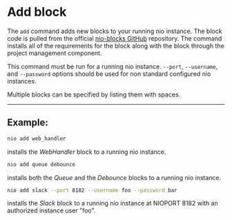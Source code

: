 # Add block

The `add` command adds new blocks to your running nio instance. The block code is pulled from the official [nio-blocks GitHub](https://github.com/nio-blocks) repository. The command installs all of the requirements for the block along with the block through the project management component.

This command must be run for a running nio instance. `--port`, `--username`, and `--password` options should be used for non standard configured nio instances.

Multiple blocks can be specified by listing them with spaces.

---

## Example:

```bash
nio add web_handler
```
installs the _WebHandler_ block to a running nio instance.

```bash
nio add queue debounce
```
installs both the _Queue_ and the _Debounce_ blocks to a running nio instance.

```bash
nio add slack --port 8182 --username foo --password bar
```
installs the _Slack_ block to a running nio instance at NIOPORT 8182 with an authorized instance user "foo".

